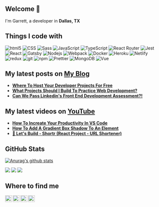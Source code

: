 <h2>Welcome 👋</h2>
<p> I'm Garrett, a developer in <b>Dallas, TX</b></p>

<h2>Things I code with</h2>
<p>
  <img alt="html5" src="https://img.shields.io/badge/-HTML5-E34F26?style=for-the-badge&logo=html5&logoColor=white" />
  <img alt="CSS" src="https://img.shields.io/badge/CSS3-1572B6?style=for-the-badge&logo=css3&logoColor=white" />
  <img alt="Sass" src="https://img.shields.io/badge/-Sass-CC6699?style=for-the-badge&logo=sass&logoColor=white" />
  <img alt="JavaScript" src="https://img.shields.io/badge/JavaScript-323330?style=for-the-badge&logo=javascript&logoColor=F7DF1E" />
  <img alt="TypeScript" src="https://img.shields.io/badge/-TypeScript-007ACC?style=for-the-badge&logo=typescript&logoColor=white" />
  <img alt="React Router" src="https://img.shields.io/badge/React_Router-CA4245?style=for-the-badge&logo=react-router&logoColor=white" />
  <img alt="Jest" src="https://img.shields.io/badge/Jest-323330?style=for-the-badge&logo=Jest&logoColor=white" />
  <img alt="React" src="https://img.shields.io/badge/-React-45b8d8?style=for-the-badge&logo=react&logoColor=white" />
  <img alt="Gatsby" src="https://img.shields.io/badge/Gatsby-663399?style=for-the-badge&logo=gatsby&logoColor=white" />
  <img alt="Nodejs" src="https://img.shields.io/badge/-Nodejs-43853d?style=for-the-badge&logo=Node.js&logoColor=white" />
  <img alt="Webpack" src="https://img.shields.io/badge/-Webpack-8DD6F9?style=for-the-badge&logo=webpack&logoColor=white" /> 
  <img alt="Docker" src="https://img.shields.io/badge/-Docker-46a2f1?style=for-the-badge&logo=docker&logoColor=white" />
  <img alt="Heroku" src="https://img.shields.io/badge/-Heroku-430098?style=for-the-badge&logo=heroku&logoColor=white" />
  <img alt="Netlify" src="https://img.shields.io/badge/Netlify-00C7B7?style=for-the-badge&logo=netlify&logoColor=white" />
  <img alt="redux" src="https://img.shields.io/badge/-Redux-764ABC?style=for-the-badge&logo=redux&logoColor=white" />
  <img alt="git" src="https://img.shields.io/badge/-Git-F05032?style=for-the-badge&logo=git&logoColor=white" />
  <img alt="npm" src="https://img.shields.io/badge/-NPM-CB3837?style=for-the-badge&logo=npm&logoColor=white" />
  <img alt="Prettier" src="https://img.shields.io/badge/-Prettier-F7B93E?style=for-the-badge&logo=prettier&logoColor=white" />
  <img alt="MongoDB" src="https://img.shields.io/badge/-MongoDB-13aa52?style=for-the-badge&logo=mongodb&logoColor=white" />
  <img alt="Vue" src="https://img.shields.io/badge/Vue.js-35495E?style=for-the-badge&logo=vue.js&logoColor=4FC08D" />
</p>

<h2>My latest posts on <a href="https://blog.selftaught-dev.com/">My Blog</a></h2>
<ul>
  <li>
    <a href="https://blog.selftaught-dev.com/blog/2021-06-06-where-to-host-your-developer-projects-for-free/">
      <b>
        Where To Host Your Developer Projects For Free
      </b>
    </a>
  </li>
  <li>
    <a href="https://blog.selftaught-dev.com/blog/2021-06-06-what-projects-should-i-build-to-practice-web-development/">
      <b>
        What Projects Should I Build To Practice Web Development?
      </b>
    </a>
  </li>
    <li>
    <a href="https://blog.selftaught-dev.com/blog/2021-04-24-can-we-pass-linkedins-front-end-development-assessment/">
      <b>
        Can We Pass Linkedin's Front End Development Assessment?!
      </b>
    </a>
  </li>
</ul>

<h2>My latest videos on <a href="https://www.youtube.com/channel/UC_CWq39fcBPCmgKYZ0yProg">YouTube</a></h2>
<ul>
  <li>
    <a href="https://www.youtube.com/watch?v=YUVsUnWcY3o&t=10s&ab_channel=SelfTaughtDev">
      <b>
        How To Increate Your Productivity In VS Code
      </b>
    </a>
  </li>
  <li>
    <a href="https://www.youtube.com/watch?v=WiE-C-nVsNw&t=1s&ab_channel=SelfTaughtDev">
      <b>
       How To Add A Gradient Box Shadow To An Element
      </b>
    </a>
  </li>
    <li>
    <a href="https://www.youtube.com/watch?v=oH1Qrgv_M80&t=53s&ab_channel=SelfTaughtDev">
      <b>
       🔴 Let's Build - Shortr (React Project - URL Shortener)
      </b>
    </a>
  </li>
</ul>

<h2>GitHub Stats</h2>

[![Anurag's github stats](https://github-readme-stats.vercel.app/api?username=ghughes13)](https://github.com/anuraghazra/github-readme-stats)

![](https://raw.githubusercontent.com/ghughes13/github-stats-transparent/output/generated/overview.svg)
![](https://raw.githubusercontent.com/ghughes13/github-stats-transparent/output/generated/languages.svg)
![](https://komarev.com/ghpvc/?username=ghughes13)

<h2>Where to find me</h2>

<a href="https://www.instagram.com/ghughes13/">
  <img align="left" alt="Garrett Hughes's Instagram" width="22px" src="https://raw.githubusercontent.com/hussainweb/hussainweb/main/icons/instagram.png" />
</a>
<a href="https://discord.gg/hE2JZcj">
  <img align="left" alt="Garrett Hughes's Discord" width="22px" src="https://raw.githubusercontent.com/peterthehan/peterthehan/master/assets/discord.svg" />
</a>
<a href="https://twitter.com/ghughes139">
  <img align="left" alt="Garrett Hughes | Twitter" width="22px" src="https://raw.githubusercontent.com/peterthehan/peterthehan/master/assets/twitter.svg" />
</a>
<a href="https://www.linkedin.com/in/garrett-hughes-5320626b/">
  <img align="left" alt="Garrett Hughes's LinkedIN" width="22px" src="https://raw.githubusercontent.com/peterthehan/peterthehan/master/assets/linkedin.svg" />
</a>

